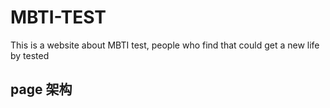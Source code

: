 # MBTI-TEST

This is a website about MBTI test, people who find that could get a new life by tested

## page 架构
